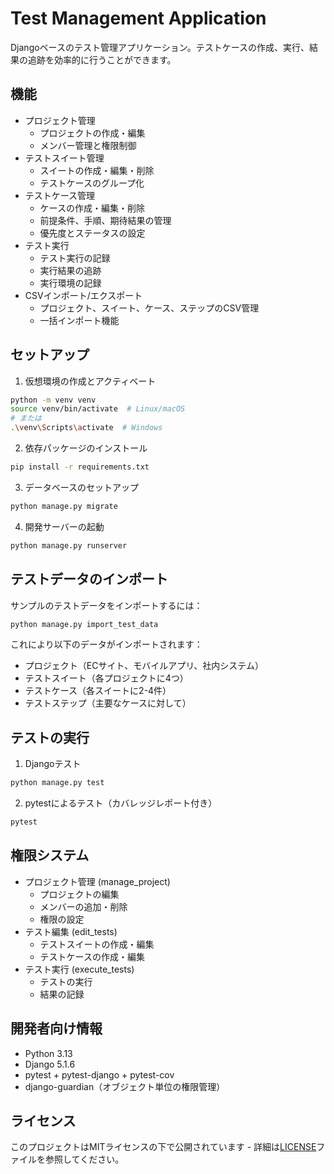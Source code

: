 # Test Management Application

Djangoベースのテスト管理アプリケーション。テストケースの作成、実行、結果の追跡を効率的に行うことができます。

## 機能

- プロジェクト管理
  - プロジェクトの作成・編集
  - メンバー管理と権限制御
- テストスイート管理
  - スイートの作成・編集・削除
  - テストケースのグループ化
- テストケース管理
  - ケースの作成・編集・削除
  - 前提条件、手順、期待結果の管理
  - 優先度とステータスの設定
- テスト実行
  - テスト実行の記録
  - 実行結果の追跡
  - 実行環境の記録
- CSVインポート/エクスポート
  - プロジェクト、スイート、ケース、ステップのCSV管理
  - 一括インポート機能

## セットアップ

1. 仮想環境の作成とアクティベート
```bash
python -m venv venv
source venv/bin/activate  # Linux/macOS
# または
.\venv\Scripts\activate  # Windows
```

2. 依存パッケージのインストール
```bash
pip install -r requirements.txt
```

3. データベースのセットアップ
```bash
python manage.py migrate
```

4. 開発サーバーの起動
```bash
python manage.py runserver
```

## テストデータのインポート

サンプルのテストデータをインポートするには：

```bash
python manage.py import_test_data
```

これにより以下のデータがインポートされます：
- プロジェクト（ECサイト、モバイルアプリ、社内システム）
- テストスイート（各プロジェクトに4つ）
- テストケース（各スイートに2-4件）
- テストステップ（主要なケースに対して）

## テストの実行

1. Djangoテスト
```bash
python manage.py test
```

2. pytestによるテスト（カバレッジレポート付き）
```bash
pytest
```

## 権限システム

- プロジェクト管理 (manage_project)
  - プロジェクトの編集
  - メンバーの追加・削除
  - 権限の設定
- テスト編集 (edit_tests)
  - テストスイートの作成・編集
  - テストケースの作成・編集
- テスト実行 (execute_tests)
  - テストの実行
  - 結果の記録

## 開発者向け情報

- Python 3.13
- Django 5.1.6
- pytest + pytest-django + pytest-cov
- django-guardian（オブジェクト単位の権限管理）

## ライセンス

このプロジェクトはMITライセンスの下で公開されています - 詳細は[LICENSE](LICENSE)ファイルを参照してください。
